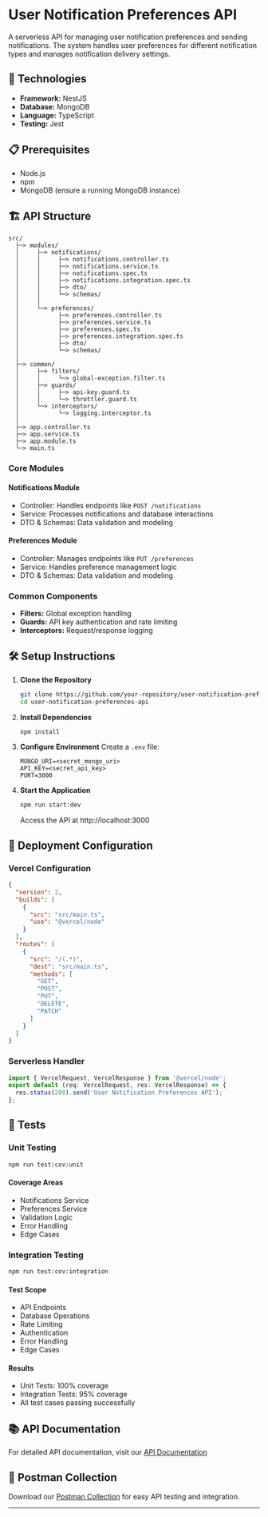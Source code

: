 # User Notification Preferences API

A serverless API for managing user notification preferences and sending notifications. The system handles user preferences for different notification types and manages notification delivery settings.

## 🚀 Technologies

- **Framework:** NestJS
- **Database:** MongoDB
- **Language:** TypeScript
- **Testing:** Jest

## 📋 Prerequisites

- Node.js
- npm
- MongoDB (ensure a running MongoDB instance)

## 🏗️ API Structure

```
src/
  ├─> modules/
  │     ├─> notifications/
  │     │     ├─> notifications.controller.ts
  │     │     ├─> notifications.service.ts
  │     │     ├─> notifications.spec.ts
  │     │     ├─> notifications.integration.spec.ts
  │     │     ├─> dto/
  │     │     └─> schemas/
  │     │
  │     └─> preferences/
  │           ├─> preferences.controller.ts
  │           ├─> preferences.service.ts
  │           ├─> preferences.spec.ts
  │           ├─> preferences.integration.spec.ts
  │           ├─> dto/
  │           └─> schemas/
  │
  ├─> common/
  │     ├─> filters/
  │     │     └─> global-exception.filter.ts
  │     ├─> guards/
  │     │     ├─> api-key.guard.ts
  │     │     └─> throttler.guard.ts
  │     └─> interceptors/
  │           └─> logging.interceptor.ts
  │
  ├─> app.controller.ts
  ├─> app.service.ts
  ├─> app.module.ts
  └─> main.ts
```

### Core Modules

#### Notifications Module
- Controller: Handles endpoints like `POST /notifications`
- Service: Processes notifications and database interactions
- DTO & Schemas: Data validation and modeling

#### Preferences Module
- Controller: Manages endpoints like `PUT /preferences`
- Service: Handles preference management logic
- DTO & Schemas: Data validation and modeling

### Common Components
- **Filters:** Global exception handling
- **Guards:** API key authentication and rate limiting
- **Interceptors:** Request/response logging

## 🛠️ Setup Instructions

1. **Clone the Repository**
   ```bash
   git clone https://github.com/your-repository/user-notification-preferences-api.git
   cd user-notification-preferences-api
   ```

2. **Install Dependencies**
   ```bash
   npm install
   ```

3. **Configure Environment**
   Create a `.env` file:
   ```env
   MONGO_URI=<secret_mongo_uri>
   API_KEY=<secret_api_key>
   PORT=3000
   ```

4. **Start the Application**
   ```bash
   npm run start:dev
   ```
   Access the API at http://localhost:3000

## 🚀 Deployment Configuration

### Vercel Configuration
```json
{
  "version": 2,
  "builds": [
    {
      "src": "src/main.ts",
      "use": "@vercel/node"
    }
  ],
  "routes": [
    {
      "src": "/(.*)",
      "dest": "src/main.ts",
      "methods": [
        "GET",
        "POST",
        "PUT",
        "DELETE",
        "PATCH"
      ]
    }
  ]
}
```

### Serverless Handler
```typescript
import { VercelRequest, VercelResponse } from '@vercel/node';
export default (req: VercelRequest, res: VercelResponse) => {
  res.status(200).send('User Notification Preferences API');
};
```

## 🧪 Tests

### Unit Testing
```bash
npm run test:cov:unit
```

#### Coverage Areas
- Notifications Service
- Preferences Service
- Validation Logic
- Error Handling
- Edge Cases

### Integration Testing
```bash
npm run test:cov:integration
```

#### Test Scope
- API Endpoints
- Database Operations
- Rate Limiting
- Authentication
- Error Handling
- Edge Cases

#### Results
- Unit Tests: 100% coverage
- Integration Tests: 95% coverage
- All test cases passing successfully

## 📚 API Documentation

For detailed API documentation, visit our [API Documentation](https://docs.google.com/document/d/1Hs99-BUMhE-FcqlX4I2enQbNVxWhsyEycOeLC0p_Ycw/edit?usp=sharing)

## 🔧 Postman Collection

Download our [Postman Collection](./ZIGMENT_POSTMANC.json) for easy API testing and integration.

---


